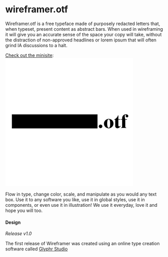 # wireframer.otf

Wireframer.otf is a free typeface made of purposely redacted letters that, when typeset, present content as abstract bars. When used in wireframing it will give you an accurate sense of the space your copy will take, without the distraction of non-approved headlines or lorem ipsum that will often grind IA discussions to a halt.

[Check out the minisite](https://wireframer.design/):
![Sample](docs/samples/wireframer_intro.png)

Flow in type, change color, scale, and manipulate as you would any text box. Use it to any software you like, use it in global styles, use it in components, or even use it in illustration! We use it everyday, love it and hope you will too.

#### Design

*Release v1.0*

The first release of Wireframer was created using an online type creation software called [Glyphr Studio](https://www.glyphrstudio.com/online/)
